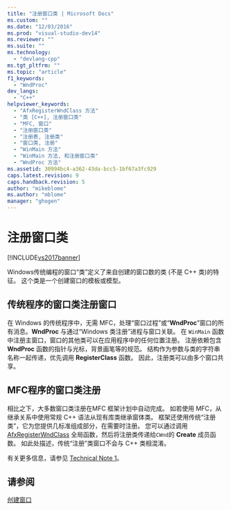 ```yaml
---
title: "注册窗口类 | Microsoft Docs"
ms.custom: ""
ms.date: "12/03/2016"
ms.prod: "visual-studio-dev14"
ms.reviewer: ""
ms.suite: ""
ms.technology: 
  - "devlang-cpp"
ms.tgt_pltfrm: ""
ms.topic: "article"
f1_keywords: 
  - "WndProc"
dev_langs: 
  - "C++"
helpviewer_keywords: 
  - "AfxRegisterWndClass 方法"
  - "类 [C++], 注册窗口类"
  - "MFC, 窗口"
  - "注册窗口类"
  - "注册表, 注册类"
  - "窗口类, 注册"
  - "WinMain 方法"
  - "WinMain 方法, 和注册窗口类"
  - "WndProc 方法"
ms.assetid: 30994bc4-a362-43da-bcc5-1bf67a3fc929
caps.latest.revision: 9
caps.handback.revision: 5
author: "mikeblome"
ms.author: "mblome"
manager: "ghogen"
---
```

# 注册窗口类
[!INCLUDE[vs2017banner](../assembler/inline/includes/vs2017banner.md)]

Windows传统编程的窗口“类”定义了来自创建的窗口数的类 \(不是 C\+\+ 类\)的特征。  这个类是一个创建窗口的模板或模型。  
  
## 传统程序的窗口类注册窗口  
 在 Windows 的传统程序中，无需 MFC，处理“窗口过程”或“**WndProc**”窗口的所有消息。**WndProc** 与通过“Windows 类注册”进程与窗口关联。  在 `WinMain` 函数中注册主窗口，窗口的其他类可以在应用程序中的任何位置注册。  注册依赖包含**WndProc** 函数的指针与光标，背景画笔等的规范。  结构作为参数与类的字符串名称一起传递，优先调用 **RegisterClass** 函数。  因此，注册类可以由多个窗口共享。  
  
## MFC程序的窗口类注册  
 相比之下，大多数窗口类注册在MFC 框架计划中自动完成。  如若使用 MFC，从继承关系中使用常规 C\+\+ 语法从现有库类继承窗体类。  框架还使用传统“注册类”，它为您提供几标准组成部分，在需要时注册。  您可以通过调用 [AfxRegisterWndClass](../Topic/AfxRegisterWndClass.md) 全局函数，然后将注册类传递给`CWnd`的 **Create** 成员函数。  如此处描述，传统“注册”类窗口不会与 C\+\+ 类相混淆。  
  
 有关更多信息，请参见 [Technical Note 1](../mfc/tn001-window-class-registration.md)。  
  
## 请参阅  
 [创建窗口](../mfc/creating-windows.md)